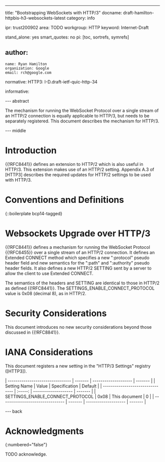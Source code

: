 ---
title: "Bootstrapping WebSockets with HTTP/3"
docname: draft-hamilton-httpbis-h3-websockets-latest
category: info

ipr: trust200902
area: TODO
workgroup: HTTP
keyword: Internet-Draft

stand_alone: yes
smart_quotes: no
pi: [toc, sortrefs, symrefs]

author:
 -
    name: Ryan Hamilton
    organization: Google
    email: rch@google.com

normative:
  HTTP3: I-D.draft-ietf-quic-http-34

informative:


--- abstract

The mechanism for running the WebSocket Protocol over a single stream
of an HTTP/2 connection is equally applicable to HTTP/3, but needs to be
separately registered.  This document describes the mechanism for HTTP/3.

--- middle

# Introduction

{{!RFC8441}} defines an extension to HTTP/2 which is also useful in HTTP/3.
This extension makes use of an HTTP/2 setting.  Appendix A.3 of [HTTP3]
describes the required updates for HTTP/2 settings to be used with HTTP/3.


# Conventions and Definitions

{::boilerplate bcp14-tagged}

# Websockets Upgrade over HTTP/3

{{!RFC8441}} defines a mechanism for running the WebSocket Protocol
{{!RFC6455}} over a single stream of an HTTP/2 connection. It defines
an Extended CONNECT method which specifies a new ":protocol" pseudo
header field and new semantics for the ":path" and ":authority" pseudo
header fields. It also defines a new HTTP/2 SETTING sent by a server to
allow the client to use  Extended CONNECT.

The semantics of the headers and SETTING are identical to those
in HTTP/2 as defined {{!RFC8441}}. The SETTINGS_ENABLE_CONNECT_PROTOCOL
value is 0x08 (decimal 8), as in HTTP/2.

# Security Considerations

This document introduces no new security considerations beyond those
discussed in {{!RFC8841}}.

# IANA Considerations

This document registers a new setting in the "HTTP/3 Settings"
registry ([HTTP3]).


| -------------------------------- | ------- | -------------------- | ------- |
| Setting Name                     |  Value  | Specification        | Default |
| -------------------------------- | :-----: | -------------------- | ------- |
| SETTINGS_ENABLE_CONNECT_PROTOCOL |  0x08   | This document        | 0       |
| -------------------------------- | ------- | -------------------- | ------- |

--- back

# Acknowledgments
{:numbered="false"}

TODO acknowledge.
